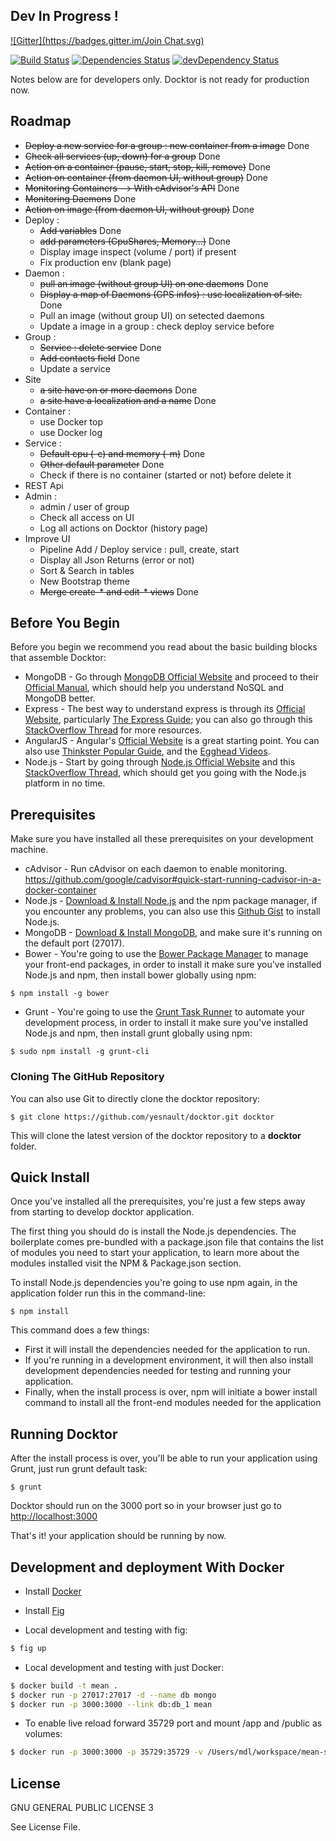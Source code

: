## Dev In Progress !
[![Gitter](https://badges.gitter.im/Join Chat.svg)](https://gitter.im/yesnault/docktor?utm_source=badge&utm_medium=badge&utm_campaign=pr-badge&utm_content=badge)

[![Build Status](https://travis-ci.org/yesnault/docktor.svg?branch=master)](https://travis-ci.org/yesnault/docktor)
[![Dependencies Status](https://david-dm.org/yesnault/docktor.svg)](https://david-dm.org/yesnault/docktor)
[![devDependency Status](https://david-dm.org/yesnault/docktor/dev-status.svg)](https://david-dm.org/yesnault/docktor#info=devDependencies)

Notes below are for developers only. Docktor is not ready for production now.

## Roadmap
* ~~Deploy a new service for a group : new container from a image~~ Done
* ~~Check all services (up, down) for a group~~ Done
* ~~Action on a container (pause, start, stop, kill, remove)~~ Done
* ~~Action on container (from daemon UI, without group)~~ Done
* ~~Monitoring Containers --> With cAdvisor's API~~ Done
* ~~Monitoring Daemons~~ Done
* ~~Action on image (from daemon UI, without group)~~ Done
* Deploy : 
    * ~~Add variables~~ Done
    * ~~add parameters (CpuShares, Memory...)~~ Done
    * Display image inspect (volume / port) if present
    * Fix production env (blank page)
* Daemon : 
    * ~~pull an image (without group UI) on one daemons~~ Done
    * ~~Display a map of Daemons (GPS infos) : use localization of site.~~ Done
    * Pull an image (without group UI) on setected daemons
    * Update a image in a group : check deploy service before
* Group :
    * ~~Service : delete service~~ Done
    * ~~Add contacts field~~ Done
    * Update a service
* Site
    * ~~a site have on or more daemons~~ Done
    * ~~a site have a localization and a name~~ Done
* Container :
    * use Docker top
    * use Docker log
* Service :
    * ~~Default cpu (-c) and memory (-m)~~ Done
    * ~~Other default parameter~~ Done
    * Check if there is no container (started or not) before delete it
* REST Api
* Admin : 
    * admin / user of group
    * Check all access on UI
    * Log all actions on Docktor (history page)
* Improve UI
    * Pipeline Add / Deploy service : pull, create, start
    * Display all Json Returns (error or not)
    * Sort & Search in tables
    * New Bootstrap theme
    * ~~Merge create-* and edit-* views~~ Done

## Before You Begin 
Before you begin we recommend you read about the basic building blocks that assemble Docktor: 
* MongoDB - Go through [MongoDB Official Website](http://mongodb.org/) and proceed to their [Official Manual](http://docs.mongodb.org/manual/), which should help you understand NoSQL and MongoDB better.
* Express - The best way to understand express is through its [Official Website](http://expressjs.com/), particularly [The Express Guide](http://expressjs.com/guide.html); you can also go through this [StackOverflow Thread](http://stackoverflow.com/questions/8144214/learning-express-for-node-js) for more resources.
* AngularJS - Angular's [Official Website](http://angularjs.org/) is a great starting point. You can also use [Thinkster Popular Guide](http://www.thinkster.io/), and the [Egghead Videos](https://egghead.io/).
* Node.js - Start by going through [Node.js Official Website](http://nodejs.org/) and this [StackOverflow Thread](http://stackoverflow.com/questions/2353818/how-do-i-get-started-with-node-js), which should get you going with the Node.js platform in no time.

## Prerequisites
Make sure you have installed all these prerequisites on your development machine.
* cAdvisor - Run cAdvisor on each daemon to enable monitoring. https://github.com/google/cadvisor#quick-start-running-cadvisor-in-a-docker-container
* Node.js - [Download & Install Node.js](http://www.nodejs.org/download/) and the npm package manager, if you encounter any problems, you can also use this [Github Gist](https://gist.github.com/isaacs/579814) to install Node.js.
* MongoDB - [Download & Install MongoDB](http://www.mongodb.org/downloads), and make sure it's running on the default port (27017).
* Bower - You're going to use the [Bower Package Manager](http://bower.io/) to manage your front-end packages, in order to install it make sure you've installed Node.js and npm, then install bower globally using npm:

```
$ npm install -g bower
```

* Grunt - You're going to use the [Grunt Task Runner](http://gruntjs.com/) to automate your development process, in order to install it make sure you've installed Node.js and npm, then install grunt globally using npm:

```
$ sudo npm install -g grunt-cli
```

### Cloning The GitHub Repository
You can also use Git to directly clone the docktor repository:
```
$ git clone https://github.com/yesnault/docktor.git docktor
```
This will clone the latest version of the docktor repository to a **docktor** folder.


## Quick Install
Once you've installed all the prerequisites, you're just a few steps away from starting to develop docktor application.

The first thing you should do is install the Node.js dependencies. The boilerplate comes pre-bundled with a package.json file that contains the list of modules you need to start your application, to learn more about the modules installed visit the NPM & Package.json section.

To install Node.js dependencies you're going to use npm again, in the application folder run this in the command-line:

```
$ npm install
```

This command does a few things:
* First it will install the dependencies needed for the application to run.
* If you're running in a development environment, it will then also install development dependencies needed for testing and running your application.
* Finally, when the install process is over, npm will initiate a bower install command to install all the front-end modules needed for the application

## Running Docktor
After the install process is over, you'll be able to run your application using Grunt, just run grunt default task:

```
$ grunt
```

Docktor should run on the 3000 port so in your browser just go to [http://localhost:3000](http://localhost:3000)
                            
That's it! your application should be running by now.

## Development and deployment With Docker

* Install [Docker](http://www.docker.com/)
* Install [Fig](https://github.com/orchardup/fig)

* Local development and testing with fig: 
```bash
$ fig up
```

* Local development and testing with just Docker:
```bash
$ docker build -t mean .
$ docker run -p 27017:27017 -d --name db mongo
$ docker run -p 3000:3000 --link db:db_1 mean
```

* To enable live reload forward 35729 port and mount /app and /public as volumes:
```bash
$ docker run -p 3000:3000 -p 35729:35729 -v /Users/mdl/workspace/mean-stack/mean/public:/home/mean/public -v /Users/mdl/workspa/mean-stack/mean/app:/home/mean/app --link db:db_1 mean
```

## License
GNU GENERAL PUBLIC LICENSE 3

See License File.
